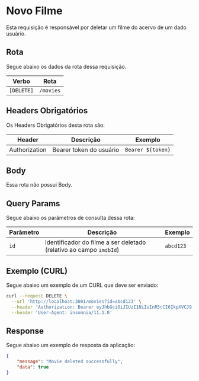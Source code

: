 # Novo Filme
Esta requisição é responsável por deletar um filme do acervo de um dado usuário.

## Rota

Segue abaixo os dados da rota dessa requisição.

| Verbo      | Rota          |
| --------   | ------------- |
| `[DELETE]` | `/movies`     |

## Headers Obrigatórios

Os Headers Obrigatórios desta rota são:

| Header        | Descrição               | Exemplo           |
| ------------- | ----------------------- | ----------------- |
| Authorization | Bearer token do usuário | `Bearer ${token}` |

## Body

Essa rota não possui Body.

## Query Params

Segue abaixo os parâmetros de consulta dessa rota:

| Parâmetro | Descrição                    | Exemplo |
| --------- | ---------------------------- | ------- |
| `id`      | Identificador do filme a ser deletado (relativo ao campo `imdbId`) | `abcd123`     |

## Exemplo (CURL)

Segue abaixo um exemplo de um CURL que deve ser enviado:

```bash
curl --request DELETE \
  --url 'http://localhost:3001/movies?id=abcd123' \
  --header 'Authorization: Bearer eyJhbGciOiJIUzI1NiIsInR5cCI6IkpXVCJ9.eyJpZCI6IjgxZDU2ZmQzLTA0MTItNDQxMC05YmE1LTYwZDM5NDhmMTdkMSIsImlhdCI6MTc0NzY1ODkwOCwiZXhwIjoxNzQ3NjYyNTA4fQ.iqgLa3srBwxe3X8qhqODgwk5b-4ccGC2I4pSjOpUW6Y' \
  --header 'User-Agent: insomnia/11.1.0'
```

## Response

Segue abaixo um exemplo de resposta da aplicação:

```json
{
	"message": "Movie deleted successfully",
	"data": true
}
```